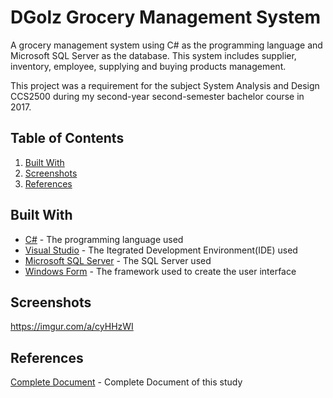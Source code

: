 # DGolz Grocery Management System
A grocery management system using C# as the programming language and Microsoft SQL Server as the database. This system includes supplier, inventory, employee, supplying and buying products management.

This project was a requirement for the subject System Analysis and Design CCS2500 during my second-year second-semester bachelor course in 2017.

## Table of Contents

1.  [Built With](https://github.com/HeatzRM/DGolz-Grocery-Management-System#built-with)
2.  [Screenshots](https://github.com/HeatzRM/DGolz-Grocery-Management-System#screenshots)
3.  [References](https://github.com/HeatzRM/DGolz-Grocery-Management-System#references)

## Built With

- [C#](https://docs.microsoft.com/en-us/dotnet/csharp/) - The programming language used
- [Visual Studio](https://visualstudio.microsoft.com/) - The Itegrated Development Environment(IDE) used
- [Microsoft SQL Server](https://www.microsoft.com/en-us/sql-server/sql-server-downloads) - The SQL Server used
- [Windows Form](https://docs.microsoft.com/en-us/dotnet/framework/winforms/) - The framework used to create the user interface

## Screenshots
https://imgur.com/a/cyHHzWI


## References

[Complete Document](https://rotherfordtech.s3.us-east-2.amazonaws.com/rotherfordtech/documents/dgolz+mart+management+system.pdf) - Complete Document of this study
